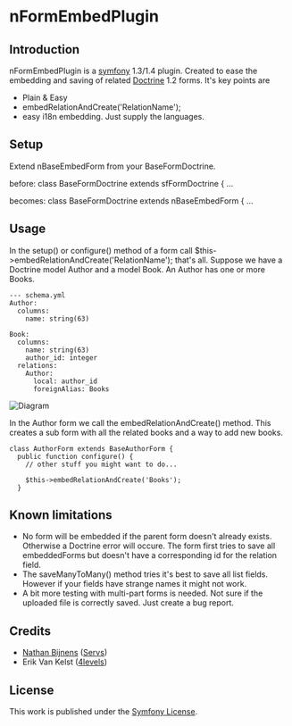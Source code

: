 # nFormEmbedPlugin

## Introduction
nFormEmbedPlugin is a [symfony](http://symfony-project.org/) 1.3/1.4 plugin. Created to ease the embedding and saving of related [Doctrine](http://doctrine-project.org) 1.2 forms.
It's key points are

 *  Plain & Easy
 *  embedRelationAndCreate('RelationName');
 *  easy i18n embedding. Just supply the languages.


## Setup
Extend nBaseEmbedForm from your BaseFormDoctrine.

before: 
    class BaseFormDoctrine extends sfFormDoctrine { 
    ...

becomes:
    class BaseFormDoctrine extends nBaseEmbedForm {
    ...

## Usage
In the setup() or configure() method of a form call $this->embedRelationAndCreate('RelationName'); that's all.
Suppose we have a Doctrine model Author and a model Book. An Author has one or more Books. 

    --- schema.yml
    Author:
      columns:
        name: string(63)
    
    Book:
      columns:
        name: string(63)
        author_id: integer
      relations:
        Author:
          local: author_id
          foreignAlias: Books

![Diagram](http://yuml.me/diagram/scruffy/class/[Author]1-0...*[Book])

In the Author form we call the embedRelationAndCreate() method. This creates a sub form with all the related books and a way to add new books.

    class AuthorForm extends BaseAuthorForm {
      public function configure() {
        // other stuff you might want to do...
        
        $this->embedRelationAndCreate('Books');
      }

## Known limitations

 *  No form will be embedded if the parent form doesn't already exists. Otherwise a Doctrine error will occure. The form first tries to save all embeddedForms but doesn't have a corresponding id for the relation field.
 *  The saveManyToMany() method tries it's best to save all list fields. However if your fields have strange names it might not work.
 *  A bit more testing with multi-part forms is needed. Not sure if the uploaded file is correctly saved. Just create a bug report.

## Credits
 *  [Nathan Bijnens](http://twitter.com/nathan_gs) ([Servs](http://servs.eu))
 *  Erik Van Kelst ([4levels](http://4levels.org))
 
## License
This work is published under the [Symfony License](http://www.symfony-project.org/license).
